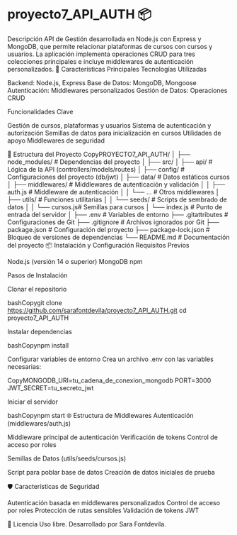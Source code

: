 # proyecto7_API_AUTH 📦
 
Descripción
API de Gestión desarrollada en Node.js con Express y MongoDB, que permite relacionar plataformas de cursos con cursos y usuarios. La aplicación implementa operaciones CRUD para tres colecciones principales e incluye middlewares de autenticación personalizados.
🚀 Características Principales
Tecnologías Utilizadas

Backend: Node.js, Express
Base de Datos: MongoDB, Mongoose
Autenticación: Middlewares personalizados
Gestión de Datos: Operaciones CRUD

Funcionalidades Clave

Gestión de cursos, plataformas y usuarios
Sistema de autenticación y autorización
Semillas de datos para inicialización en cursos
Utilidades de apoyo
Middlewares de seguridad

📂 Estructura del Proyecto
CopyPROYECTO7_API_AUTH/
│
├── node_modules/        # Dependencias del proyecto
│
├── src/
│   ├── api/             # Lógica de la API (controllers/models/routes)
│   ├── config/          # Configuraciones del proyecto (db/jwt)
│   ├── data/            # Datos estáticos cursos
│   ├── middlewares/     # Middlewares de autenticación y validación
│   │   ├── auth.js      # Middleware de autenticación
│   │   └── ...          # Otros middlewares
│   ├── utils/           # Funciones utilitarias
│   │   └── seeds/       # Scripts de sembrado de datos
│   │       └── cursos.js# Semillas para cursos
│   └── index.js         # Punto de entrada del servidor
│
├── .env                 # Variables de entorno
├── .gitattributes       # Configuraciones de Git
├── .gitignore           # Archivos ignorados por Git
├── package.json         # Configuración del proyecto
├── package-lock.json    # Bloqueo de versiones de dependencias
└── README.md            # Documentación del proyecto
📦 Instalación y Configuración
Requisitos Previos

Node.js (versión 14 o superior)
MongoDB
npm

Pasos de Instalación

Clonar el repositorio

bashCopygit clone https://github.com/sarafontdevila/proyecto7_API_AUTH.git
cd proyecto7_API_AUTH

Instalar dependencias

bashCopynpm install

Configurar variables de entorno
Crea un archivo .env con las variables necesarias:

CopyMONGODB_URI=tu_cadena_de_conexion_mongodb
PORT=3000
JWT_SECRET=tu_secreto_jwt

Iniciar el servidor

bashCopynpm start
🌐 Estructura de Middlewares
Autenticación (middlewares/auth.js)

Middleware principal de autenticación
Verificación de tokens
Control de acceso por roles

Semillas de Datos (utils/seeds/cursos.js)

Script para poblar base de datos
Creación de datos iniciales de prueba

🛡 Características de Seguridad

Autenticación basada en middlewares personalizados
Control de acceso por roles
Protección de rutas sensibles
Validación de tokens JWT


📄 Licencia
Uso libre. Desarrollado por Sara Fontdevila.
